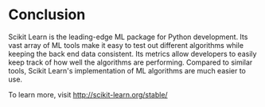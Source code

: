 # Conclusion

Scikit Learn is the leading-edge ML package for Python development. Its vast array of ML tools make it easy to test out different algorithms while keeping the back end data consistent. Its metrics allow developers to easily keep track of how well the algorithms are performing. Compared to similar tools, Scikit Learn's implementation of ML algorithms are much easier to use. 

To learn more, visit http://scikit-learn.org/stable/
